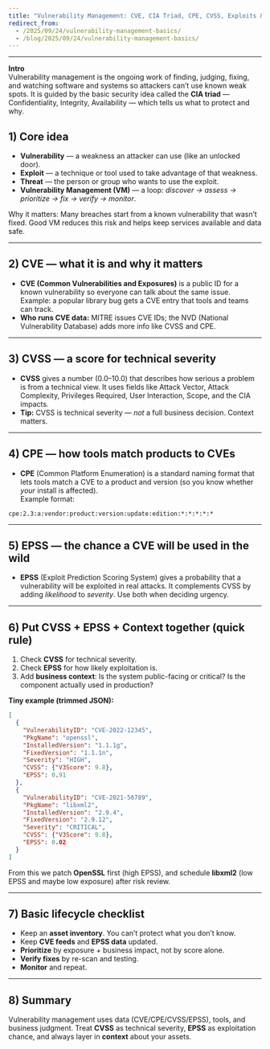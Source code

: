 ```yaml
---
title: "Vulnerability Management: CVE, CIA Triad, CPE, CVSS, Exploits & EPSS"
redirect_from:
  - /2025/09/24/vulnerability-management-basics/
  - /blog/2025/09/24/vulnerability-management-basics/
---
```

---

**Intro**  
Vulnerability management is the ongoing work of finding, judging, fixing, and watching software and systems so attackers can’t use known weak spots. It is guided by the basic security idea called the **CIA triad** — Confidentiality, Integrity, Availability — which tells us what to protect and why.

<!--more-->

## 1) Core idea

- **Vulnerability** — a weakness an attacker can use (like an unlocked door).
- **Exploit** — a technique or tool used to take advantage of that weakness.
- **Threat** — the person or group who wants to use the exploit.
- **Vulnerability Management (VM)** — a loop: *discover → assess → prioritize → fix → verify → monitor*.

Why it matters: Many breaches start from a known vulnerability that wasn’t fixed. Good VM reduces this risk and helps keep services available and data safe.

---

## 2) CVE — what it is and why it matters

- **CVE (Common Vulnerabilities and Exposures)** is a public ID for a known vulnerability so everyone can talk about the same issue. Example: a popular library bug gets a CVE entry that tools and teams can track.
- **Who runs CVE data:** MITRE issues CVE IDs; the NVD (National Vulnerability Database) adds more info like CVSS and CPE.

---

## 3) CVSS — a score for technical severity

- **CVSS** gives a number (0.0–10.0) that describes how serious a problem is from a technical view. It uses fields like Attack Vector, Attack Complexity, Privileges Required, User Interaction, Scope, and the CIA impacts.
- **Tip:** CVSS is technical severity — *not* a full business decision. Context matters.

---

## 4) CPE — how tools match products to CVEs

- **CPE** (Common Platform Enumeration) is a standard naming format that lets tools match a CVE to a product and version (so you know whether *your* install is affected).  
  Example format:

```
cpe:2.3:a:vendor:product:version:update:edition:*:*:*:*:*
```

---

## 5) EPSS — the chance a CVE will be used in the wild

- **EPSS** (Exploit Prediction Scoring System) gives a probability that a vulnerability will be exploited in real attacks. It complements CVSS by adding *likelihood* to *severity*. Use both when deciding urgency.

---

## 6) Put CVSS + EPSS + Context together (quick rule)

1. Check **CVSS** for technical severity.  
2. Check **EPSS** for how likely exploitation is.  
3. Add **business context**: Is the system public-facing or critical? Is the component actually used in production?

**Tiny example (trimmed JSON):**

```json
[
  {
    "VulnerabilityID": "CVE-2022-12345",
    "PkgName": "openssl",
    "InstalledVersion": "1.1.1g",
    "FixedVersion": "1.1.1n",
    "Severity": "HIGH",
    "CVSS": {"V3Score": 9.8},
    "EPSS": 0.91
  },
  {
    "VulnerabilityID": "CVE-2021-56789",
    "PkgName": "libxml2",
    "InstalledVersion": "2.9.4",
    "FixedVersion": "2.9.12",
    "Severity": "CRITICAL",
    "CVSS": {"V3Score": 9.8},
    "EPSS": 0.02
  }
]
```

From this we patch **OpenSSL** first (high EPSS), and schedule **libxml2** (low EPSS and maybe low exposure) after risk review.

---

## 7) Basic lifecycle checklist

- Keep an **asset inventory**. You can’t protect what you don’t know.
- Keep **CVE feeds** and **EPSS data** updated.
- **Prioritize** by exposure + business impact, not by score alone.
- **Verify fixes** by re-scan and testing.
- **Monitor** and repeat.

---

## 8) Summary

Vulnerability management uses data (CVE/CPE/CVSS/EPSS), tools, and business judgment. Treat **CVSS** as technical severity, **EPSS** as exploitation chance, and always layer in **context** about your assets.
